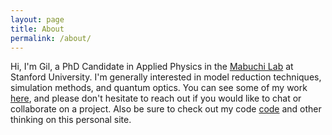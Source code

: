 ```yaml
---
layout: page
title: About
permalink: /about/
---
```


Hi, I'm Gil, a PhD Candidate in Applied Physics in the <a href="https://mabuchilab.wordpress.com/" target="_blank">Mabuchi Lab</a> at Stanford University. I'm generally interested in model reduction techniques, simulation methods, and quantum optics. You can see some of my work <a href="https://www.researchgate.net/profile/Gil_Tabak/publications" target="_blank">here</a>, and please don't hesitate to reach out if you would like to chat or collaborate on a project. Also be sure to check out my code <a href="https://www.github.com/tabakg">code</a> and other thinking on this personal site.

